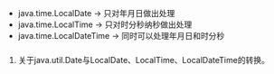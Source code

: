 - java.time.LocalDate -> 只对年月日做出处理
- java.time.LocalTime -> 只对时分秒纳秒做出处理
- java.time.LocalDateTime -> 同时可以处理年月日和时分秒

###
1. 关于java.util.Date与LocalDate、LocalTime、LocalDateTime的转换。
